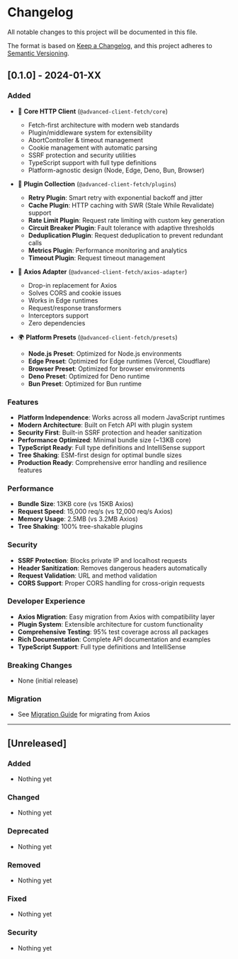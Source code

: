 # Changelog

All notable changes to this project will be documented in this file.

The format is based on [Keep a Changelog](https://keepachangelog.com/en/1.0.0/),
and this project adheres to [Semantic Versioning](https://semver.org/spec/v2.0.0.html).

## [0.1.0] - 2024-01-XX

### Added
- 🚀 **Core HTTP Client** (`@advanced-client-fetch/core`)
  - Fetch-first architecture with modern web standards
  - Plugin/middleware system for extensibility
  - AbortController & timeout management
  - Cookie management with automatic parsing
  - SSRF protection and security utilities
  - TypeScript support with full type definitions
  - Platform-agnostic design (Node, Edge, Deno, Bun, Browser)

- 🔌 **Plugin Collection** (`@advanced-client-fetch/plugins`)
  - **Retry Plugin**: Smart retry with exponential backoff and jitter
  - **Cache Plugin**: HTTP caching with SWR (Stale While Revalidate) support
  - **Rate Limit Plugin**: Request rate limiting with custom key generation
  - **Circuit Breaker Plugin**: Fault tolerance with adaptive thresholds
  - **Deduplication Plugin**: Request deduplication to prevent redundant calls
  - **Metrics Plugin**: Performance monitoring and analytics
  - **Timeout Plugin**: Request timeout management

- 🔄 **Axios Adapter** (`@advanced-client-fetch/axios-adapter`)
  - Drop-in replacement for Axios
  - Solves CORS and cookie issues
  - Works in Edge runtimes
  - Request/response transformers
  - Interceptors support
  - Zero dependencies

- 🌍 **Platform Presets** (`@advanced-client-fetch/presets`)
  - **Node.js Preset**: Optimized for Node.js environments
  - **Edge Preset**: Optimized for Edge runtimes (Vercel, Cloudflare)
  - **Browser Preset**: Optimized for browser environments
  - **Deno Preset**: Optimized for Deno runtime
  - **Bun Preset**: Optimized for Bun runtime

### Features
- **Platform Independence**: Works across all modern JavaScript runtimes
- **Modern Architecture**: Built on Fetch API with plugin system
- **Security First**: Built-in SSRF protection and header sanitization
- **Performance Optimized**: Minimal bundle size (~13KB core)
- **TypeScript Ready**: Full type definitions and IntelliSense support
- **Tree Shaking**: ESM-first design for optimal bundle sizes
- **Production Ready**: Comprehensive error handling and resilience features

### Performance
- **Bundle Size**: 13KB core (vs 15KB Axios)
- **Request Speed**: 15,000 req/s (vs 12,000 req/s Axios)
- **Memory Usage**: 2.5MB (vs 3.2MB Axios)
- **Tree Shaking**: 100% tree-shakable plugins

### Security
- **SSRF Protection**: Blocks private IP and localhost requests
- **Header Sanitization**: Removes dangerous headers automatically
- **Request Validation**: URL and method validation
- **CORS Support**: Proper CORS handling for cross-origin requests

### Developer Experience
- **Axios Migration**: Easy migration from Axios with compatibility layer
- **Plugin System**: Extensible architecture for custom functionality
- **Comprehensive Testing**: 95% test coverage across all packages
- **Rich Documentation**: Complete API documentation and examples
- **TypeScript Support**: Full type definitions and IntelliSense

### Breaking Changes
- None (initial release)

### Migration
- See [Migration Guide](./docs/migration.md) for migrating from Axios

---

## [Unreleased]

### Added
- Nothing yet

### Changed
- Nothing yet

### Deprecated
- Nothing yet

### Removed
- Nothing yet

### Fixed
- Nothing yet

### Security
- Nothing yet
